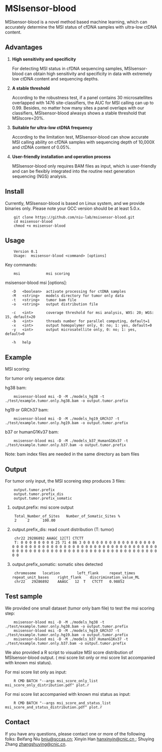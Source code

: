# MSIsensor-blood

MSIsensor-blood is a novel method based machine learning, which can accurately
determine the MSI status of cfDNA samples with ultra-low ctDNA content.



## Advantages

1. **High sensitivity and specificity**

   For detecting MSI status in cfDNA sequencing samples, MSIsensor-blood can obtain high sensitivity and specificity in data with extremely low ctDNA content and sequencing depths.

2. **A stable threshold**

   According to the robustness test, if a panel contains 30 microsatellites overlapped with 1476 site-classifiers, the AUC for MSI calling can up to 0.99.  Besides, no matter how many sites a panel overlaps with our classifiers,  MSIsensor-blood alwasys shows a stable threshold that MSIscore=20%.

3. **Suitable for ultra-low ctDNA frequency** 

   According to the limitation test, MSIsensor-blood can show accurate MSI calling ability on cfDNA samples with sequencing depth of 10,000X and ctDNA content of 0.05%.

4. **User-friendly installation and operation process** 

   MSIsensor-blood only requires BAM files as input, which is user-friendly and can be flexibly integrated into the routine next generation sequencing (NGS) analysis.



## Install

Currently, MSIsensor-blood is based on Linux system, and we provide binaries only. Please note your GCC version should be at least 5.0.x.

```
    git clone https://github.com/niu-lab/msisensor-blood.git
    cd msisensor-blood
    chmod +x msisensor-blood
```



## Usage

```
    Version 0.1
    Usage:  msisensor-blood <command> [options]
```

Key commands:

```
    msi            msi scoring
```

msisensor-blood msi [options]:

```
   -D   <boolean>  activate processing for ctDNA samples
   -M   <string>   models directory for tumor only data
   -t   <string>   tumor bam file
   -o   <string>   output distribution file

   -c   <int>      coverage threshold for msi analysis, WXS: 20; WGS: 15, default=20
   -b   <int>      threads number for parallel computing, default=1
   -x   <int>      output homopolymer only, 0: no; 1: yes, default=0
   -y   <int>      output microsatellite only, 0: no; 1: yes, default=0

   -h   help
```



## Example

MSI scoring:

for tumor only sequence data:

hg38 bam:

```
    msisensor-blood msi -D -M ./models_hg38 -t ./test/example.tumor.only.hg38.bam -o output.tumor.prefix
```

hg19 or GRCh37 bam:

```
    msisensor-blood msi -D -M ./models_hg19_GRCh37 -t ./test/example.tumor.only.hg19.bam -o output.tumor.prefix
```

b37 or humanG1Kv37 bam:

```
    msisensor-blood msi -D -M ./models_b37_HumanG1Kv37 -t ./test/example.tumor.only.b37.bam -o output.tumor.prefix
```

Note: bam index files are needed in the same directory as bam files



## Output

For tumor only input, the MSI scoreing step produces 3 files:

```
    output.tumor.prefix
    output.tumor.prefix_dis
    output.tumor.prefix_somatic
```

1. output.prefix: msi score output

   ```
    Total_Number_of_Sites   Number_of_Somatic_Sites %
    2     2      100.00
   ```

2. output.prefix_dis: read count distribution (T: tumor)

   ```
    chr22 29286892 AAAGC 12[T] CTCTT
    T: 0 0 0 0 0 0 0 0 25 71 4 86 3 0 0 0 0 0 0 0 0 0 0 0 0 0 0 0 0 0 0 0 0 0 0 0 0 0 0 0 0 0 0 0 0 0 0 0 0 0 0 0 0 0 0 0 0 0 0 0 0 0 0 0 0 0 0 0 0 0 0 0 0 0 0 0 0 0 0 0 0 0 0 0 0 0 0 0 0 0 0 0 0 0 0 0 0 0 0 0 
   ```

3. output.prefix_somatic: somatic sites detected

   ```
    chromosome   location        left_flank     repeat_times    repeat_unit_bases    right_flank    discrimination_value_ML
    chr22	29286892	AAAGC	12	T	CTCTT	0.98852
   ```



## Test sample

We provided one small dataset (tumor only bam file) to test the msi scoring step:

```
    msisensor-blood msi -D -M ./models_hg38 -t ./test/example.tumor.only.hg38.bam -o output.tumor.prefix
    msisensor-blood msi -D -M ./models_hg19_GRCh37 -t ./test/example.tumor.only.hg19.bam -o output.tumor.prefix
    msisensor-blood msi -D -M ./models_b37_HumanG1Kv37 -t ./test/example.tumor.only.b37.bam -o output.tumor.prefix
```

We also provided a R script to visualize MSI score distribution of MSIsensor-blood output. ( msi score list only or msi score list accompanied with known msi status). 

For msi score list only as input:

```
    R CMD BATCH "--args msi_score_only_list msi_score_only_distribution.pdf" plot.r
```

For msi score list accompanied with known msi status as input:

```
    R CMD BATCH "--args msi_score_and_status_list msi_score_and_status_distribution.pdf" plot.r
```



## Contact

If you have any questions, please contact one or more of the following folks: Beifang Niu [bniu@sccas.cn](mailto:bniu@sccas.cn); Xinyin Han [hanxinyin@cnic.cn ](mailto:hanxinyin@cnic.cn); Shuying Zhang zhangshuying@cnic.cn.
